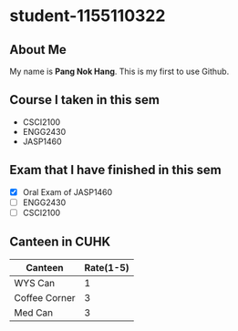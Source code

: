 # student-1155110322

## About Me
My name is **Pang Nok Hang**.
This is my first to use Github.

## Course I taken in this sem
* CSCI2100
* ENGG2430
* JASP1460

## Exam that I have finished in this sem
- [x] Oral Exam of JASP1460
- [ ] ENGG2430
- [ ] CSCI2100

## Canteen in CUHK
Canteen | Rate(1-5)
------------ | -------------
WYS Can | 1
Coffee Corner | 3
Med Can | 3
